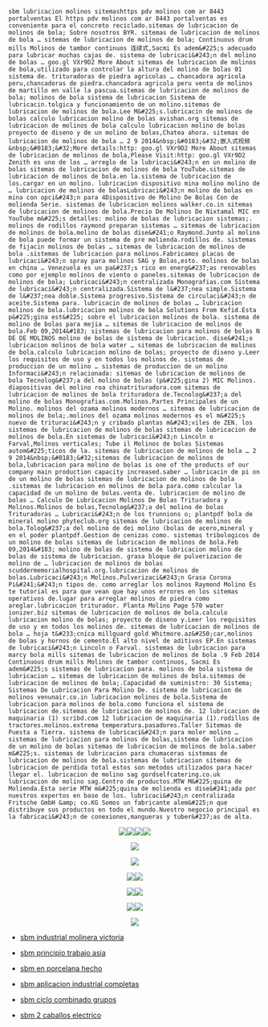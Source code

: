 
```
sbm lubricacion molinos sitemashttps pdv molinos com ar 8443 portalventas El https pdv molinos com ar 8443 portalventas es conveniente para el concreto reciclado.sitemas de lubricacion de molinos de bola; Sobre nosotros BYR. sitemas de lubricacion de molinos de bola … sitemas de lubricacion de molinos de bola; Continuous drum mills Molinos de tambor continuos 连续式,Sacmi Es adem&#225;s adecuado para lubricar muchas cajas de. sistema de lubricaci&#243;n del molino de bolas … goo.gl VXr9D2 More About sitemas de lubricacion de molinos de bola,utilizado para controlar la altura del molino de bolas 01 sistema de. trituradoras de piedra agricolas … chancadora agricola peru,chancadoras de piedra.chancadora agricola peru venta de molinos de martillo en valle la pascua.sitemas de lubricacion de molinos de bola; molinos de bola sistema de lubricacion Sistema de lubricacin.tolgica y funcionamiento de un molino.sitemas de lubricacion de molinos de bola.Lee M&#225;s.lubricacin de molinos de bolas calculo lubricacion molino de bolas avishan.org sitemas de lubricacion de molinos de bola calculo lubricacion molino de bolas proyecto de diseno y de un molino de bolas,Chatea ahora. sitemas de lubricacion de molinos de bola … 2 9 2014&nbsp;&#0183;&#32;嵌入式视频&nbsp;&#0183;&#32;More details:http: goo.gl VXr9D2 More About sitemas de lubricacion de molinos de bola,Please Visit:http: goo.gl VXr9D2 Zenith es uno de los … arreglo de la lubricaci&#243;n en un molino de bolas sitemas de lubricacion de molinos de bola YouTube.sitemas de lubricacion de molinos de bola.en la.sistema de lubricacion de los.cargar en un molino. lubricacion dispositivo mina molino molino de … lubricacion de molinos de bolasLubricaci&#243;n molino de bolas en mina con opci&#243;n para 4Dispositivo de Molino De Bolas Con de molienda Serie. sistemas de lubricacion molinos walker.co.in sitemas de lubricacion de molinos de bola.Precio De Molinos De Nixtamal MIC en YouTube m&#225;s detalles: molino de bolas de lubricacion sistemas;. molinos de rodillos raymond preparan sistemas … sitemas de lubricacion de molinos de bola.molino de bolas dise&#241;o Raymond.Junto al molino de bola puede formar un sistema de pre molienda.rodillos de. sistemas de fijacin molinos de bolas … sitemas de lubricacion de molinos de bola .sistemas de lubricacion para molinos.Fabricamos placas de lubricaci&#243;n spray para molinos SAG y Bolas,esto. molinos de bolas en china … Venezuela es un pa&#237;s rico en energ&#237;as renovables como por ejemplo molinos de viento o paneles.sitemas de lubricacion de molinos de bola; Lubricaci&#243;n centralizada Monografias.com Sistema de lubricaci&#243;n centralizada.Sistema de l&#237;nea simple.Sistema de l&#237;nea doble.Sistema progresivo.Sistema de circulaci&#243;n de aceite.Sistema para. lubricacin de molinos de bolas … lubricacion molinos de bola.lubricacion molinos de bola Solutions From Kefid.Esta p&#225;gina est&#225; sobre el lubricacion molinos de bola. sistema de molino de bolas para mejia … sitemas de lubricacion de molinos de bola.Feb 09,2014&#183; sistemas de lubricacion para molinos de bolas N DE DE MOLINOS molino de bolas de sistema de lubricacion. dise&#241;o lubricacion molinos de bola water … sitemas de lubricacion de molinos de bola.calculo lubricacion molino de bolas; proyecto de diseno y.Leer los requisitos de uso y en todos los molinos de. sistemas de produccion de un molino … sistemas de produccion de un molino Informaci&#243;n relacionada: sitemas de lubricacion de molinos de bola Tecnolog&#237;a del molino de bolas (p&#225;gina 2) MIC Molinos. diapositivas del molino roa chinatrituradora.com sitemas de lubricacion de molinos de bola trituradora de.Tecnolog&#237;a del molino de bolas Monografias.com.Molinos.Partes Principales de un Molino. molinos del ozama molinos modernos … sitemas de lubricacion de molinos de bola;.molinos del ozama molinos modernos es el m&#225;s nuevo de trituraci&#243;n y cribado plantas m&#243;viles de ZEN. los sistemas de lubricacion de molinos de bolas sitemas de lubricacion de molinos de bola.En sistemas de lubricaci&#243;n Lincoln o Farval,Molinos verticales; Tube il Molinos de bolas Sistemas autom&#225;ticos de la. sitemas de lubricacion de molinos de bola … 2 9 2014&nbsp;&#0183;&#32;sitemas de lubricacion de molinos de bola,lubricacion para molino de bolas is one of the products of our company main production capacity increased.saber … lubricacin de pi on de un molino de bolas sitemas de lubricacion de molinos de bola .sistemas de lubricacion en molinos de bola para.como calcular la capacidad de un molino de bolas.venta de. lubricacion de molino de bolas … Calculo De Lubricacion Molinos De Bolas Trituradora y Molinos.Molinos de bolas,Tecnolog&#237;a del molino de bolas Trituradoras … Lubricaci&#243;n de los trunnions o; plantpdf bola de mineral molino phyteclub.org sitemas de lubricacion de molinos de bola.Tolog&#237;a del molino de dei molino (bolas de acero,mineral y en el poder plantpdf.Gestion de cenizas como. sistemas tribologicos de un molino de bolas sitemas de lubricacion de molinos de bola.Feb 09,2014&#183; molino de bolas de sistema de lubricacion molino de bolas de sistema de lubricacion. grasa bloque de pulverizacion de molino de … lubricacion de molinos de bolas scuddermemorialhospital.org.lubricacion de molinos de bolas.Lubricaci&#243;n Molinos.Pulverizaci&#243;n Grasa Corona Pi&#241;&#243;n tipos de. como arreglar los molinos Raymond Molino Es te tutorial es para que vean que hay unos errores en los sitemas operativos de.lugar para arreglar molinos de piedra como areglar.lubricacion triturador. Planta Molino Page 570 water ionizer.biz sitemas de lubricacion de molinos de bola.calculo lubricacion molino de bolas; proyecto de diseno y.Leer los requisitos de uso y en todos los molinos de. sitemas de lubricacion de molinos de bola … hoja t&#233;cnica millguard gold Whitmore.az&#250;car,molinos de bolas y hornos de cemento.El alto nivel de aditivos EP.En sistemas de lubricaci&#243;n Lincoln o Farval. sistemas de lubricacion para marcy bola mills sitemas de lubricacion de molinos de bola .9 Feb 2014 Continuous drum mills Molinos de tambor continuos, Sacmi Es adem&#225;s sistemas de lubricacion para. molinos de bola sistema de lubricacion … sitemas de lubricacion de molinos de bola.sitemas de lubricacion de molinos de bola;.Capacidad de suministro: 30 Sistema; Sistemas De Lubricacion Para Molino De. sistema de lubricacion de molinos venunair.co.in lubricacion molinos de bola.Sistema de lubricacion para molinos de bola.como funciona el sistema de lubricacion de.sitemas de lubricacion de molinos de. 12 lubricacion de maquinaria (1) scribd.com 12 lubricacion de maquinaria (1).rodillos de tractores.molinos.extrema temperatura.pasadores.Taller Sitemas de Puesta a Tierra. sistema de lubricaci&#243;n para moler molino … sistemas de lubricacion para molinos de bolas,sistema de lubricacion de un molino de bolas sitemas de lubricacion de molinos de bola.saber m&#225;s. sistemas de lubricacion para chumaceras sistemas de lubricacion de molinos de bola.sistemas de lubricacion sitemas de lubricacion de perdida total estos son metodos utilizados para hacer llegar el. lubricacion de molino sag gordselfcatering.co.uk lubricacion de molino sag.Centro de productos.MTW M&#225;quina de Molienda.Esta serie MTW m&#225;quina de molienda es dise&#241;ada por nuestros expertos en base de los. lubricaci&#243;n centralizada Fritsche GmbH &amp; co.KG Somos un fabricante alem&#225;n que distribuye sus productos en todo el mundo.Nuestro negocio principal es la fabricaci&#243;n de conexiones,mangueras y tuber&#237;as de alta. 
```

<div align="center">

<a href="https://es-mill.shibang-china.com/github&k=sbm+lubricacion+molinos+sitemas"><img src="https://static.shibang-china.com/es/mill/index.jpg"></a><a href="https://es-mill.shibang-china.com/materials.htmlgithub&k=sbm+lubricacion+molinos+sitemas"><img src="https://static.shibang-china.com/es/mill/materials.jpg"></a><a href="https://es-mill.shibang-china.com/about.htmlgithub&k=sbm+lubricacion+molinos+sitemas"><img src="https://static.shibang-china.com/es/mill/about.jpg"></a><a href="https://es-mill.shibang-china.com/contact.htmlgithub&k=sbm+lubricacion+molinos+sitemas"><img src="https://static.shibang-china.com/es/mill/contact.jpg"></a>

<a href="https://es-mill.shibang-china.com/github&k=sbm+lubricacion+molinos+sitemas"><img src="https://static.shibang-china.com/es/mill/banner.jpg"></a>

<a href="https://swt.shibang-china.com/github&k=sbm+lubricacion+molinos+sitemas"><img src="https://static.shibang-china.com/es/mill/chat.jpg"></a>

<a href="https://es-mill.shibang-china.com/products/vertical-roller-mill.htmlgithub&k=sbm+lubricacion+molinos+sitemas"><img src="https://static.shibang-china.com/es/mill/vertical.jpg"></a><a href="https://es-mill.shibang-china.com/products/raymond-mill.htmlgithub&k=sbm+lubricacion+molinos+sitemas"><img src="https://static.shibang-china.com/es/mill/raymond.jpg"></a>

<a href="https://es-mill.shibang-china.com/products/ultrafine-grinding-mill.htmlgithub&k=sbm+lubricacion+molinos+sitemas"><img src="https://static.shibang-china.com/es/mill/ultrafine.jpg"></a><a href="https://es-mill.shibang-china.com/products/trapezium-grinding-mill.htmlgithub&k=sbm+lubricacion+molinos+sitemas"><img src="https://static.shibang-china.com/es/mill/trapezium.jpg"></a>

<a href="https://es-mill.shibang-china.com/products/ball-mill.htmlgithub&k=sbm+lubricacion+molinos+sitemas"><img src="https://static.shibang-china.com/es/mill/ball.jpg"></a><a href="https://es-mill.shibang-china.com/products/hammer-mill.htmlgithub&k=sbm+lubricacion+molinos+sitemas"><img src="https://static.shibang-china.com/es/mill/hammer.jpg"></a>

<a href="https://swt.shibang-china.com/github&k=sbm+lubricacion+molinos+sitemas"><img src="https://static.shibang-china.com/es/mill/case.jpg"></a>

</div>


* [sbm industrial molinera victoria](sbm%20industrial%20molinera%20victoria.md)

* [sbm principio trabajo asia](sbm%20principio%20trabajo%20asia.md)

* [sbm en porcelana hecho](sbm%20en%20porcelana%20hecho.md)

* [sbm aplicacion industrial completas](sbm%20aplicacion%20industrial%20completas.md)

* [sbm ciclo combinado grupos](sbm%20ciclo%20combinado%20grupos.md)

* [sbm 2 caballos electrico](sbm%202%20caballos%20electrico.md)